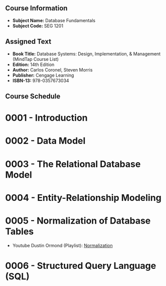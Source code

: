 ## Course Information
- **Subject Name:** Database Fundamentals
- **Subject Code:** SEG 1201



## Assigned Text
- **Book Title:** Database Systems: Design, Implementation, & Management (MindTap Course List)
- **Edition:** 14th Edition
- **Author:** Carlos Coronel, Steven Morris
- **Publisher:** Cengage Learning
- **ISBN-13:** 978-0357673034



## Course Schedule
# **0001 - Introduction**

# **0002 - Data Model**

# **0003 - The Relational Database Model**

# **0004 - Entity-Relationship Modeling**

# **0005 - Normalization of Database Tables**
  - Youtube Dustin Ormond (Playlist): [Normalization](https://www.youtube.com/playlist?list=PLyp-1WQY32mN6U6PUq9c977X9vyHxtohD)

# **0006 - Structured Query Language (SQL)**
